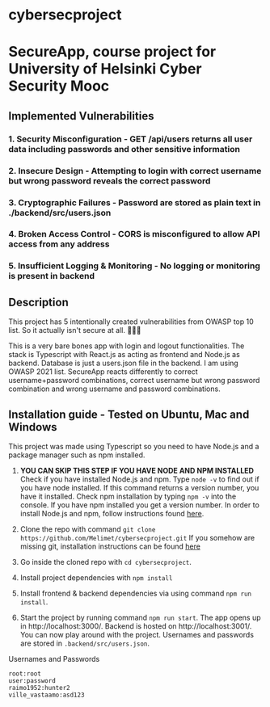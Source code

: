 # cybersecproject
# SecureApp, course project for University of Helsinki Cyber Security Mooc

## Implemented Vulnerabilities
### 1. Security Misconfiguration - GET /api/users returns all user data including passwords and other sensitive information
### 2. Insecure Design - Attempting to login with correct username but wrong password reveals the correct password
### 3. Cryptographic Failures - Password are stored as plain text in ./backend/src/users.json 
### 4. Broken Access Control - CORS is misconfigured to allow API access from any address
### 5. Insufficient Logging & Monitoring - No logging or monitoring is present in backend

## Description
This project has 5 intentionally created vulnerabilities from OWASP top 10 list. So it actually isn't secure at all. 🤯🤯🤯

This is a very bare bones app with login and logout functionalities. The stack is Typescript with React.js as acting as frontend and Node.js as backend. Database is just a users.json file in the backend.  I am using OWASP 2021 list. SecureApp reacts differently to correct username+password combinations, correct username but wrong password combination and wrong username and password combinations.

## Installation guide - Tested on Ubuntu, Mac and Windows
This project was made using Typescript so you need to have Node.js and a package manager such as npm installed.

1. **YOU CAN SKIP THIS STEP IF YOU HAVE NODE AND NPM INSTALLED** 
 Check if you have installed Node.js and npm. Type `node -v` to find out if you have node installed. If this command returns a version number, you have it installed. Check npm installation by typing `npm -v` into the console. If you have npm installed you get a version number.
In order to install Node.js and npm, follow instructions found [here](https://docs.npmjs.com/downloading-and-installing-node-js-and-npm).

2. Clone the repo with command `git clone https://github.com/Melimet/cybersecproject.git`
If you somehow are missing git, installation instructions can be found [here](https://github.com/git-guides/install-git)

3. Go inside the cloned repo with `cd cybersecproject`.

4. Install project dependencies with `npm install`

5. Install frontend & backend dependencies via using command `npm run install`.

6. Start the project by running command `npm run start`. The app opens up in http://localhost:3000/. Backend is hosted on http://localhost:3001/.
You can now play around with the project. Usernames and passwords are stored in `.backend/src/users.json`. 


Usernames and Passwords
```
root:root
user:password
raimo1952:hunter2
ville_vastaamo:asd123
```

